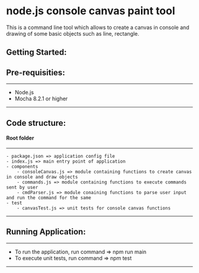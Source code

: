 # node.js console canvas paint tool
This is a command line tool which allows to create a canvas in console and drawing of some basic objects such as line,
rectangle. 

## Getting Started:

## Pre-requisities:
---
- Node.js 
- Mocha 8.2.1 or higher
---

## Code structure: 

#### Root folder 
---
    - package.json => application config file
    - index.js => main entry point of application 
    - components
        - consoleCanvas.js => module containing functions to create canvas in console and draw objects 
        - commands.js => module containing functions to execute commands sent by user 
        - cmdParser.js => module conaining functions to parse user input and run the command for the same
    - test
        - canvasTest.js => unit tests for console canvas functions
---

## Running Application:
---
- To run the application, run command => npm run main
- To execute unit tests, run command => npm test
---
